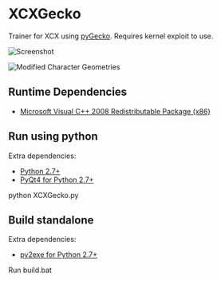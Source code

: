 # XCXGecko
Trainer for XCX using [pyGecko](https://github.com/wiiudev/pyGecko). Requires kernel exploit to use.

![Screenshot](https://raw.githubusercontent.com/mimicax/XCXGecko/master/screenshot.png "Screenshot of XCXGecko")

![Modified Character Geometries](https://raw.githubusercontent.com/mimicax/XCXGecko/master/sample.jpg "Modified character geometries")

## Runtime Dependencies

* [Microsoft Visual C++ 2008 Redistributable Package (x86)](http://www.microsoft.com/en-us/download/details.aspx?id=29)

## Run using python

Extra dependencies:

* [Python 2.7+](https://www.python.org/downloads/release/python-2711/)
* [PyQt4 for Python 2.7+](https://www.riverbankcomputing.com/software/pyqt/download)

python XCXGecko.py

## Build standalone

Extra dependencies:

* [py2exe for Python 2.7+](http://sourceforge.net/projects/py2exe/files/py2exe/0.6.9/)

Run build.bat
